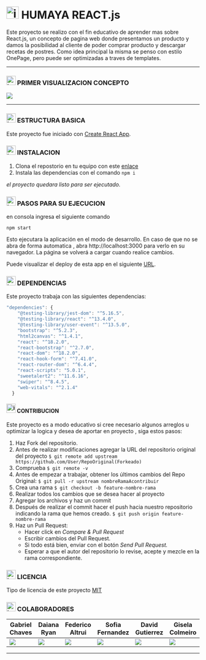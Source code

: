 # <img src="https://i.postimg.cc/Dzt8QXLy/Hsin-Dulce100x100.png" alt="img-calc" width="32"/> HUMAYA REACT.js

Este proyecto se realizo con el fin educativo de aprender mas sobre React.js, un concepto de pagina web donde presentamos un producto y damos la posibilidad al cliente de poder comprar producto y descargar recetas de postres.
Como idea principal la misma se penso con estilo OnePage, pero puede ser optimizadas a traves de templates.

---

### <img src="https://i.postimg.cc/LXJX7gQ5/pc.png" alt="img-pc" width="24"/> PRIMER VISUALIZACION CONCEPTO

![](https://i.postimg.cc/6Q0L6djp/humaya-prev.png)


---

### <img src="https://i.postimg.cc/Dw5wwPtm/cubo.png" alt="img-cubos" width="24"/> ESTRUCTURA BASICA

Este proyecto fue iniciado con [Create React App](https://github.com/facebook/create-react-app).

### <img src="https://i.postimg.cc/9MsMjXsp/install.png" alt="img-install" width="24"/> INSTALACION

1. Clona el repostorio en tu equipo con este [enlace](https://github.com/Dvdcom/calculadora-react.git "enlace")
2. Instala las dependencias con el comando `npm i`

_el proyecto quedara listo para ser ejecutado._

### <img src="https://i.postimg.cc/QxQMR3mQ/play.png" alt="img-play" width="24"/> PASOS PARA SU EJECUCION

en consola ingresa el siguiente comando

`npm start`

Esto ejecutara la aplicación en el modo de desarrollo.
En caso de que no se abra de forma automatica , abra http://localhost:3000 para verlo en su navegador.
La página se volverá a cargar cuando realice cambios.

Puede visualizar el deploy de esta app en el siguiente [URL](https://humaya-react.netlify.app/).

### <img src="https://i.postimg.cc/vmBHg6sh/clip.png" alt="img-clip" width="24"/> DEPENDENCIAS

Este proyecto trabaja con las siguientes dependencias:

```javascript
"dependencies": {
    "@testing-library/jest-dom": "^5.16.5",
    "@testing-library/react": "^13.4.0",
    "@testing-library/user-event": "^13.5.0",
    "bootstrap": "^5.2.3",
    "html2canvas": "^1.4.1",
    "react": "^18.2.0",
    "react-bootstrap": "^2.7.0",
    "react-dom": "^18.2.0",
    "react-hook-form": "^7.41.0",
    "react-router-dom": "^6.4.4",
    "react-scripts": "5.0.1",
    "sweetalert2": "^11.6.16",
    "swiper": "^8.4.5",
    "web-vitals": "^2.1.4"
  }
```

#### <img src="https://i.postimg.cc/jqJ24NJk/colaboracion.png" alt="img-colaboracion" width="24"/> CONTRIBUCION

Este proyecto es a modo educativo si cree necesario algunos arreglos u optimizar la logica y desea de aportar en proyecto , siga estos pasos:

1. Haz Fork del repositorio.
2. Antes de realizar modificaciones agregar la URL del repositorio original del proyecto
   `$ git remote add upstream https://github.com/User/RepoOriginal(Forkeado)`
3. Comprueba
   `$ git remote -v`
4. Antes de empezar a trabajar, obtener los últimos cambios del Repo Original:
   `$ git pull -r upstream nombreRamaAcontribuir`
5. Crea una rama
   `$ git checkout -b feature-nombre-rama`
6. Realizar todos los cambios que se desea hacer al proyecto
7. Agregar los archivos y haz un commit
8. Después de realizar el commit hacer el push hacia nuestro repositorio indicando la rama que hemos creado.
   `$ git push origin feature-nombre-rama`
9. Haz un Pull Request:
   - Hacer click en _Compare & Pull Request_
   - Escribir cambios del Pull Request.
   - Si todo está bien, enviar con el botón _Send Pull Request._
   - Esperar a que el autor del repositorio lo revise, acepte y mezcle en la rama correspondiente.

### <img src="https://i.postimg.cc/pXbTGTfV/licencia.png" alt="img-licencia" width="24"/> LICENCIA

Tipo de licencia de este proyecto [MIT](https://choosealicense.com/licenses/mit/)

### <img src="https://i.postimg.cc/VkzNwVZ3/person.png" alt="img-licencia" width="24"/> COLABORADORES

| **Gabriel Chaves** | **Daiana Ryan** | **Federico Altrui** | **Sofia Fernandez** | **David Gutierrez** | **Gisela Colmeiro** |
|---|---|---|---|---|---|
|![](https://postimg.cc/0zn7js9N)|![](https://postimg.cc/94NTPYR5)|![](https://postimg.cc/S229gYCX)|![](https://postimg.cc/QBM1WyMJ)|![](https://postimg.cc/Pv1wjG6T)|![](https://postimg.cc/tZKxwRNB)|


---